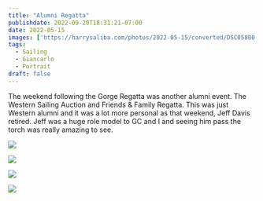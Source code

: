 ```yaml
---
title: "Alumni Regatta"
publishdate: 2022-09-20T18:31:21-07:00
date: 2022-05-15
images: ['https://harrysaliba.com/photos/2022-05-15/converted/DSC05800.jpg']
tags:
  - Sailing
  - Giancarlo
  - Portrait
draft: false
---
```


The weekend following the Gorge Regatta was another alumni event.  The Western Sailing Auction and Friends & Family Regatta.  This was just Western alumni and it was a lot more personal as that weekend, Jeff Davis retired.  Jeff was a huge role model to GC and I and seeing him pass the torch was really amazing to see.

![](https://harrysaliba.com/photos/2022-05-15/converted/DSC05800.jpg)

![](https://harrysaliba.com/photos/2022-05-15/converted/DSC05805.jpg)

![](https://harrysaliba.com/photos/2022-05-15/converted/DSC05813.jpg)

![](https://harrysaliba.com/photos/2022-05-15/converted/DSC05817.jpg)
